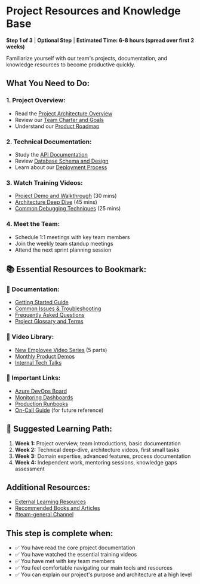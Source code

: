 # Project Resources and Knowledge Base

**Step 1 of 3** | **Optional Step** | **Estimated Time: 6-8 hours (spread over first 2 weeks)**

Familiarize yourself with our team's projects, documentation, and knowledge resources to become productive quickly.

## What You Need to Do:

### 1. **Project Overview:**
- Read the [Project Architecture Overview](/wiki/project-architecture)
- Review our [Team Charter and Goals](/wiki/team-charter)
- Understand our [Product Roadmap](/wiki/product-roadmap)

### 2. **Technical Documentation:**
- Study the [API Documentation](/wiki/api-documentation)
- Review [Database Schema and Design](/wiki/database-schema)
- Learn about our [Deployment Process](/wiki/deployment-process)

### 3. **Watch Training Videos:**
- [Project Demo and Walkthrough](/videos/project-demo) (30 mins)
- [Architecture Deep Dive](/videos/architecture-deep-dive) (45 mins)
- [Common Debugging Techniques](/videos/debugging-techniques) (25 mins)

### 4. **Meet the Team:**
- Schedule 1:1 meetings with key team members
- Join the weekly team standup meetings
- Attend the next sprint planning session

## 📚 Essential Resources to Bookmark:

### 📖 Documentation:
- [Getting Started Guide](/wiki/getting-started)
- [Common Issues & Troubleshooting](/wiki/troubleshooting)
- [Frequently Asked Questions](/wiki/faq)
- [Project Glossary and Terms](/wiki/glossary)

### 🎥 Video Library:
- [New Employee Video Series](/videos/onboarding-series) (5 parts)
- [Monthly Product Demos](/videos/monthly-demos)
- [Internal Tech Talks](/videos/tech-talks)

### 🔗 Important Links:
- [Azure DevOps Board](https://dev.azure.com/yourorg)
- [Monitoring Dashboards](/monitoring/dashboards)
- [Production Runbooks](/wiki/runbooks)
- [On-Call Guide](/wiki/on-call-guide) (for future reference)

## 🎯 Suggested Learning Path:
1. **Week 1:** Project overview, team introductions, basic documentation
2. **Week 2:** Technical deep-dive, architecture videos, first small tasks
3. **Week 3:** Domain expertise, advanced features, process documentation
4. **Week 4:** Independent work, mentoring sessions, knowledge gaps assessment

## Additional Resources:
- [External Learning Resources](/wiki/learning-resources)
- [Recommended Books and Articles](/wiki/recommended-reading)
- [#team-general Channel](/teams/channels/general)

## This step is complete when:

- ✅ You have read the core project documentation
- ✅ You have watched the essential training videos
- ✅ You have met with key team members
- ✅ You feel comfortable navigating our main tools and resources
- ✅ You can explain our project's purpose and architecture at a high level
